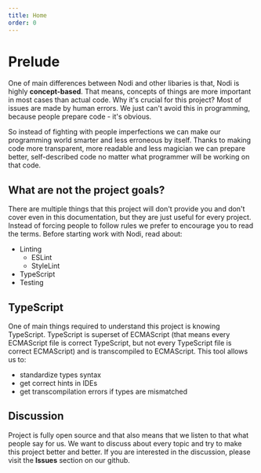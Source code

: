 ```yaml
---
title: Home
order: 0
---
```


# Prelude

One of main differences between Nodi and other libaries is that, Nodi is highly **concept-based**. That means, concepts of things are more important in most cases than actual code. Why it's crucial for this project? Most of issues are made by human errors. We just can't avoid this in programming, because people prepare code - it's obvious.

So instead of fighting with people imperfections we can make our programming world smarter and less erroneous by itself. Thanks to making code more transparent, more readable and less magician we can prepare better, self-described code no matter what programmer will be working on that code.

## What are not the project goals?

There are multiple things that this project will don't provide you and don't cover even in this documentation, but they are just useful for every project. Instead of forcing people to follow rules we prefer to encourage you to read the terms. Before starting work with Nodi, read about:

- Linting
  - ESLint
  - StyleLint
- TypeScript
- Testing

## TypeScript

One of main things required to understand this project is knowing TypeScript. TypeScript is superset of ECMAScript (that means every ECMAScript file is correct TypeScript, but not every TypeScript file is correct ECMAScript) and is transcompiled to ECMAScript. This tool allows us to:

- standardize types syntax
- get correct hints in IDEs
- get transcompilation errors if types are mismatched

## Discussion

Project is fully open source and that also means that we listen to that what people say for us. We want to discuss about every topic and try to make this project better and better. If you are interested in the discussion, please visit the **Issues** section on our github.